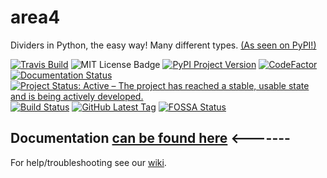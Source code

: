 # area4

Dividers in Python, the easy way!  Many different types.  [(As seen on PyPI!)](https://pypi.org/project/area4)  

[![Travis Build](https://travis-ci.com/RDIL/area4.svg?branch=master)](https://travis-ci.com/RDIL/area4) ![MIT License Badge](https://img.shields.io/badge/license-MIT-green.svg) [![PyPI Project Version](https://badge.fury.io/py/area4.svg)](https://pypi.org/project/area4) [![CodeFactor](https://www.codefactor.io/repository/github/rdil/area4/badge)](https://www.codefactor.io/repository/github/rdil/area4) [![Documentation Status](https://readthedocs.org/projects/area4/badge/?version=latest)](https://area4.readthedocs.io/en/latest/?badge=latest) [![Project Status: Active – The project has reached a stable, usable state and is being actively developed.](https://www.repostatus.org/badges/latest/active.svg)](https://www.repostatus.org/#active) [![Build Status](https://api.cirrus-ci.com/github/RDIL/area4.svg)](https://cirrus-ci.com/github/RDIL/area4) [![GitHub Latest Tag](https://img.shields.io/github/tag/RDIL/area4.svg)](https://github.com/RDIL/area4/releases) [![FOSSA Status](https://app.fossa.io/api/projects/git%2Bgithub.com%2FRDIL%2Farea4.svg?type=shield)](https://app.fossa.io/projects/git%2Bgithub.com%2FRDIL%2Farea4?ref=badge_shield)

## **Documentation** [can be found here](https://area4.readthedocs.io/en/stable/) <-------  

For help/troubleshooting see our [wiki](https://github.com/RDIL/area4/wiki).  
